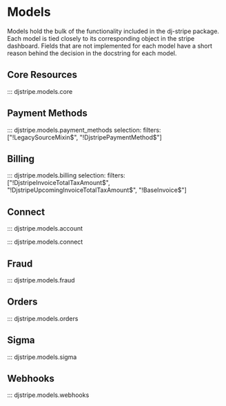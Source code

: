 # Models

Models hold the bulk of the functionality included in the dj-stripe
package. Each model is tied closely to its corresponding object in the
stripe dashboard. Fields that are not implemented for each model have a
short reason behind the decision in the docstring for each model.

## Core Resources

::: djstripe.models.core


## Payment Methods

<!-- DO NOT INCLUDE LegacySourceMixin AND DjstripePaymentMethod -->
::: djstripe.models.payment_methods
    selection:
        filters: ["!LegacySourceMixin$", "!DjstripePaymentMethod$"]



## Billing

<!-- DO NOT INCLUDE DjstripeInvoiceTotalTaxAmount, DjstripeUpcomingInvoiceTotalTaxAmount AND DJBaseInvoiceSTRIPEPAYMENTMETHOD -->
::: djstripe.models.billing
    selection:
        filters: ["!DjstripeInvoiceTotalTaxAmount$", "!DjstripeUpcomingInvoiceTotalTaxAmount$",
        "!BaseInvoice$"]


## Connect

::: djstripe.models.account

::: djstripe.models.connect


## Fraud

::: djstripe.models.fraud

## Orders

::: djstripe.models.orders

## Sigma

::: djstripe.models.sigma


## Webhooks

::: djstripe.models.webhooks
